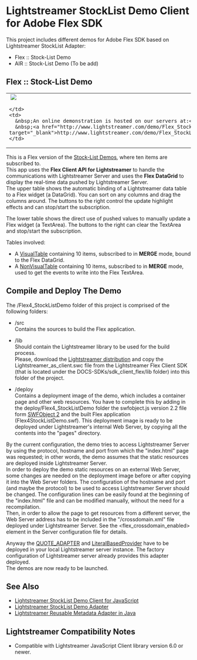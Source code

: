 
Lightstreamer StockList Demo Client for Adobe Flex SDK
======================================================

This project includes different demos for Adobe Flex SDK based on Lightstreamer StockList Adapter:

* Flex :: Stock-List Demo
* AIR  :: Stock-List Demo (To be add)

Flex :: Stock-List Demo
-----------------------

<table>
  <tr>
    <td style="text-align: left">
      &nbsp;<a href="http://www.lightstreamer.com/demo/Flex_StockListDemo/" target="_blank"><img src="http://www.lightstreamer.com/img/demo/screen_flex.png"></a>&nbsp;
      
    </td>
    <td>
      &nbsp;An online demonstration is hosted on our servers at:<br>
      &nbsp;<a href="http://www.lightstreamer.com/demo/Flex_StockListDemo/" target="_blank">http://www.lightstreamer.com/demo/Flex_StockListDemo/</a>
    </td>
  </tr>
</table>

This is a Flex version of the [Stock-List Demos](https://github.com/Weswit/Lightstreamer-example-StockList-client-javascript), where ten items are subscribed to.<br>
This app uses the <b>Flex Client API for Lightstreamer</b> to handle the communications with Lightstreamer Server and uses the <b>Flex DataGrid</b> to display the real-time data pushed by Lightstreamer Server.<br>
The upper table shows the automatic binding of a Lightstreamer data table to a Flex widget (a DataGrid). You can sort on any columns and drag the columns around. The buttons to the right control the update highlight effects and can stop/start the subscription.

The lower table shows the direct use of pushed values to manually update a Flex widget (a TextArea). The buttons to the right can clear the TextArea and stop/start the subscription.

Tables involved:
* A [VisualTable](http://www.lightstreamer.com/docs/client_flex_asdoc/com/lightstreamer/as_client/VisualTable.html) containing 10 items, subscribed to in <b>MERGE</b> mode, bound to the Flex DataGrid.
* A [NonVisualTable](http://www.lightstreamer.com/docs/client_flex_asdoc/com/lightstreamer/as_client/NonVisualTable.html) containing 10 items, subscribed to in <b>MERGE</b> mode, used to get the events to write into the Flex TextArea.


Compile and Deploy The Demo
---------------------------

The /Flex4_StockListDemo folder of this project is comprised of the following folders:

* /src<br>
  Contains the sources to build the Flex application.

* /lib<br>
  Should contain the Lightstreamer library to be used for the build process.<br>
  Please, download the [Lightstreamer distribution](http://www.lightstreamer.com/download) and copy the Lightstreamer_as_client.swc file from the Lightstreamer Flex Client SDK (that is located under the DOCS-SDKs/sdk_client_flex/lib folder) into this folder of the project.

* /deploy<br>
  Contains a deployment image of the demo, which includes a container page and other web resources. You have to complete this by adding in the deploy/Flex4_StockListDemo folder the swfobject.js version 2.2 file form [SWFObject 2](http://code.google.com/p/swfobject/downloads/list) and the built Flex application (Flex4StockListDemo.swf).
  This deployment image is ready to be deployed under Lightstreamer's internal Web Server, by copying all the contents into the "pages" directory.

By the current configuration, the demo tries to access Lightstreamer Server by using the protocol, hostname and port from which the "index.html" page was requested; in other words, the demo assumes that the static resources are deployed inside Lightstreamer Server.<br>
In order to deploy the demo static resources on an external Web Server, some changes are needed on the deployment image before or after copying it into the Web Server folders.
The configuration of the hostname and port (and maybe the protocol) to be used to access Lightstreamer Server should be changed. The configuration lines can be easily found at the beginning of the "index.html" file and can be modified manually, without the need for a recompilation.<br>
Then, in order to allow the page to get resources from a different server, the Web Server address has to be included in the "/crossdomain.xml" file deployed under Lightstreamer Server.
See the <flex_crossdomain_enabled> element in the Server configuration file for details.

Anyway the [QUOTE_ADAPTER](https://github.com/Weswit/Lightstreamer-example-Stocklist-adapter-java) and [LiteralBasedProvider](https://github.com/Weswit/Lightstreamer-example-ReusableMetadata-adapter-java) have to be deployed in your local Lightstreamer server instance. The factory configuration of Lightstreamer server already provides this adapter deployed.<br>
The demos are now ready to be launched.

See Also
--------

* [Lightstreamer StockList Demo Client for JavaScript](https://github.com/Weswit/Lightstreamer-example-Stocklist-client-javascript)
* [Lightstreamer StockList Demo Adapter](https://github.com/Weswit/Lightstreamer-example-Stocklist-adapter-java)
* [Lightstreamer Reusable Metadata Adapter in Java](https://github.com/Weswit/Lightstreamer-example-ReusableMetadata-adapter-java)

Lightstreamer Compatibility Notes
---------------------------------

- Compatible with Lightstreamer JavaScript Client library version 6.0 or newer.